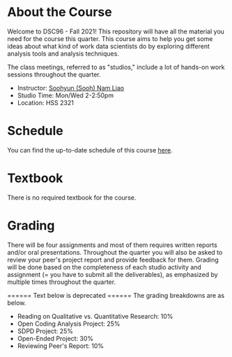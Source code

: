 # About the Course
Welcome to DSC96 - Fall 2021! This repository will have all the  material you need for the course this quarter. This course aims to help you get some ideas about what kind of work data scientists do by exploring different analysis tools and analysis techniques.

The class meetings, referred to as "studios," include a lot of hands-on work sessions throughout the quarter.

* Instructor: [Soohyun (Sooh) Nam Liao](soohyunnamliao.com)
* Studio Time: Mon/Wed 2-2:50pm
* Location: HSS 2321


# Schedule
You can find the up-to-date schedule of this course [here](https://docs.google.com/spreadsheets/d/1nTp8QFc_77eymrpXpTZd6GkCLeyoO52MwIEh3L8tue4/edit?usp=sharing).

# Textbook
There is no required textbook for the course.

# Grading
There will be four assignments and most of them requires written reports and/or oral presentations. Throughout the quarter you will also be asked to review your peer's project report and provide feedback for them. Grading will be done based on the completeness of each studio activity and assignment (= you have to submit all the deliverables), as emphasized by multiple times throughout the quarter. 



====== Text below is deprecated ======
The grading breakdowns are as below.

* Reading on Qualitative vs. Quantitative Research: 10%
* Open Coding Analysis Project: 25% 
* SDPD Project: 25%
* Open-Ended Project: 30%
* Reviewing Peer's Report: 10%

